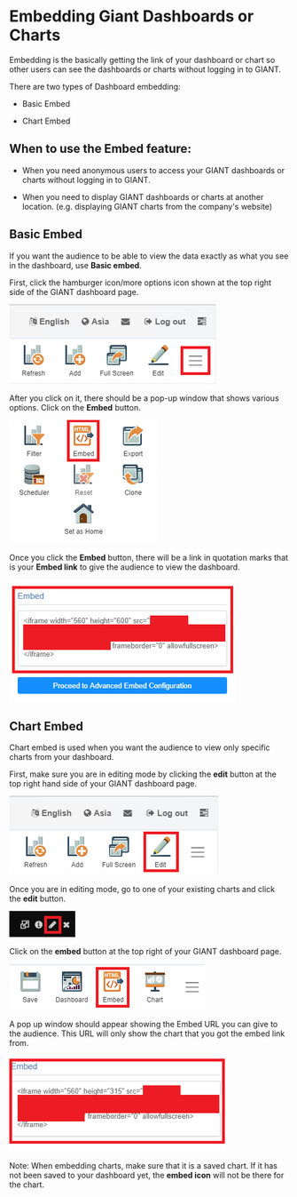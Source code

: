 # Embedding Giant Dashboards or Charts

Embedding is the basically getting the link of your dashboard or chart so other users can see the dashboards or charts without logging in to GIANT.

There are two types of Dashboard embedding:

- Basic Embed

- Chart Embed

## When to use the Embed feature:

- When you need anonymous users to access your GIANT dashboards or charts without logging in to GIANT.

- When you need to display GIANT dashboards or charts at another location. (e.g. displaying GIANT charts from the company's website)

## Basic Embed

If you want the audience to be able to view the data exactly as what you see in the dashboard, use **Basic embed**.

First, click the hamburger icon/more options icon shown at the top right side of the GIANT dashboard page.

![Step1-basic](images/embedding-giant-dashboard/basic-embed-1.png)

After you click on it, there should be a pop-up window that shows various options. Click on the **Embed** button.

![Step2-basic](images/embedding-giant-dashboard/basic-embed-2.png)

Once you click the **Embed** button, there will be a link in quotation marks that is your **Embed link** to give the audience to view the dashboard.

![Step3-basic](images/embedding-giant-dashboard/basic-embed-3.png)


## Chart Embed

Chart embed is used when you want the audience to view only specific charts from your dashboard.

First, make sure you are in editing mode by clicking the **edit** button at the top right hand side of your GIANT dashboard page.

![Step1-chart](images/embedding-giant-dashboard/chart-embed-1.png)

Once you are in editing mode, go to one of your existing charts and click the **edit** button.

![Step2-chart](images/embedding-giant-dashboard/chart-embed-2.png)

Click on the **embed** button at the top right of your GIANT dashboard page.

![Step3-chart](images/embedding-giant-dashboard/chart-embed-3.png)

A pop up window should appear showing the Embed URL you can give to the audience. This URL will only show the chart that you got the embed link from. 

![Step4-chart](images/embedding-giant-dashboard/chart-embed-4.png)

Note: When embedding charts, make sure that it is a saved chart. If it has not been saved to your dashboard yet, the **embed icon** will not be there for the chart.